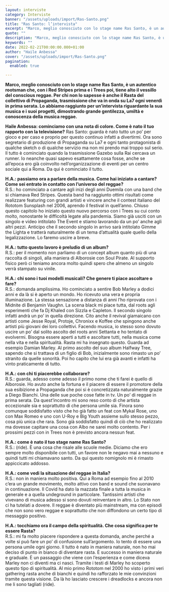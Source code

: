 ```yaml
---
layout: interviste
category: Interviste
banner: "/assets/uploads/import/Ras-Santo.png"
title: "Ras Santo: l’intervista"
excerpt: "Marco, meglio conosciuto con lo stage name Ras Santo, è un autentico rootsman che, con i Red Stripes prima e i Trees poi, tiene alto il vessillo del conscious reggae. Per chi non lo sapesse è anche il Rasta del collettivo di Propaganda, trasmissione che va in onda su La7 ogni venerdì in prima serata.…"
quote: ""
description: "Marco, meglio conosciuto con lo stage name Ras Santo, è un autentico rootsman che, con i Red Stripes prima e i Trees poi, tiene alto il vessillo del conscious reggae. Per chi non lo sapesse è anche il Rasta del collettivo di Propaganda, trasmissione che va in onda su La7 ogni venerdì in prima serata.…"
keywords: ""
date: 2022-02-21T00:00:00.000+01:00
author: "Haile Anbessa"
cover: "/assets/uploads/import/Ras-Santo.png"
pagination:
  enabled: true

---
```


**Marco, meglio conosciuto con lo stage name Ras Santo, è un autentico rootsman che, con i Red Stripes prima e i Trees poi, tiene alto il vessillo del conscious reggae. Per chi non lo sapesse è anche il Rasta del collettivo di Propaganda, trasmissione che va in onda su La7 ogni venerdì in prima serata. Lo abbiamo raggiunto per un’intervista riguardante la sua musica e i suoi progetti, dimostrando grande gentilezza, umiltà e conoscenza della musica reggae.**

**Haile Anbessa: cominciamo con una nota di colore. Come è nato il tuo rapporto con la televisione?** 
Ras Santo: guarda è nato tutto un po’ per gioco e per caso e proprio per questo continuo infatti a divertirmi. Ora sono segretario di produzione di Propaganda su La7 e ogni tanto protagonista di qualche sketch o di qualche servizio ma non mi prendo mai troppo sul serio. Il tutto è cominciato quando la trasmissione Gazebo sulla Rai cercava un runner. Io neanche quasi sapevo esattamente cosa fosse, anche se all’epoca ero già coinvolto nell’organizzazione di eventi per un centro sociale qui a Roma. Da qui è cominciato il tutto.

**H.A.: passiamo ora a parlare della musica. Come hai iniziato a cantare? Come sei entrato in contatto con l’universo del reggae?**  
R.S.: ho cominciato a cantare agli inizi degli anni Duemila con una band che si chiamava Red Stripes. Questa band ha raggiunto ottimi risultati come realizzare featuring con grandi artisti e vincere anche il contest italiano del Rototom Sunsplash nel 2006, aprendo il festival in quell’anno. Chiuso questo capitolo ho iniziato questo nuovo percorso con i Trees su cui conto molto, nonostante le difficoltà legate alla pandemia. Siamo già usciti con un singolo e video intitolato The Event e stiamo lavorando da un po’ anche agli altri pezzi. Anticipo che il secondo singolo in arrivo sarà intitolato Gimme the Lighta e tratterà naturalmente di un tema d’attualità quale quello della legalizzazione. Lo faremo uscire a breve.

**H.A.: tutto questo lavoro è preludio di un album?**  
R.S.: per il momento non parliamo di un concept album quanto più di una raccolta di singoli, alla maniera di Alborosie con Soul Pirate. Al supporto fisico però ci teniamo ancora molto quindi spero che almeno un singolo verrà stampato su vinile.

**H.A.: chi sono i tuoi modelli musicali? Che genere ti piace ascoltare o fare?**  
R.S.: domanda amplissima. Ho cominciato a sentire Bob Marley a dodici anni e da là si è aperto un mondo. Ho ricevuto una vera e propria illuminazione. La stessa sensazione a distanza di anni l’ho riprovata con i Midnite di Benjamin Vaughn. La scena black mi piace tutta, dal roots agli esperimenti che fa Dj Khaled con Sizzla e Capleton. Il secondo singolo infatti andrà un po’ in quella direzione. Cito anche il revival giamaicano con artisti come Jesse Royal, Protoje, Chronixx e Koffee che spingono anche artisti più giovani dei loro collettivi. Facendo musica, io stesso sono dovuto uscire un po’ dal solito ascolto del roots anni Settanta e ho tentato di evolvermi. Bisogna essere aperti a tutti e ascoltare tutti, nella musica come nella vita e nella spiritualità. Rasta mi ha insegnato questo. Guarda ad esempio Damian Marley. Al primo ascolto del suo album Halfway Tree, sapendo che si trattava di un figlio di Bob, inizialmente sono rimasto un po’ stranito da quelle sonorità. Poi ho capito che lui era già avanti e infatti ha vinto praticamente di tutto.

**H.A.: con chi ti piacerebbe collaborare?**  
R.S.: guarda, adesso come adesso il primo nome che ti farei è quello di Alborosie. Ho avuto anche la fortuna e il piacere di essere il promotore della sua esibizione a Propaganda che poi si è concretizzata naturalmente grazie a Diego Bianchi. Una delle sue poche cose fatte in tv. Un po’ di reggae in prima serata. Da quest’incontro mi sono reso conto di che artista eccezionale sia e soprattutto di che persona umile sia. Finora sono comunque soddisfatto visto che ho già fatto un feat con Mykal Rose, uno con Max Romeo e uno con U-Roy e Big Youth assieme sullo stesso pezzo, cosa più unica che rara. Sono già soddisfatto quindi di ciò che ho realizzato ma dovesse capitare una cosa con Albo ne sarei molto contento. Per i prossimi pezzi con in Trees non è previsto ancora nessun feat.

**H.A.: come è nato il tuo stage name Ras Santo?**  
R.S.: (ride). È una cosa che risale alle scuole medie. Diciamo che ero sempre molto disponibile con tutti, un favore non le negavo mai a nessuno e quindi tutti mi chiamavano santo. Da qui questo nomignolo mi è rimasto appiccicato addosso.

**H.A.: come vedi la situazione del reggae in Italia?**  
R.S.: non in maniera molto positiva. Qui a Roma ad esempio fino al 2010 c’era un grande movimento, molto attivo con band e sound che suonavano in continuazione. Il Covid ha dato la mazzata finale a tutta la musica in generale e a quella undeground in particolare. Tantissimi artisti che vivevano di musica adesso si sono dovuti reinventare in altro. Lo Stato non ci ha tutelati a dovere. Il reggae è diventato più mainstream, ma con episodi che non sono vero reggae e soprattutto che non diffondono un certo tipo di messaggio positivo.

**H.A.: tocchiamo ora il campo della spiritualità. Che cosa significa per te essere Rasta?**  
R.S.: mi fa molto piacere rispondere a questa domanda, anche perché a volte si può fare un po’ di confusione sull’argomento. Io tento di essere una persona umile ogni giorno. Il tutto è nato in maniera naturale, non ho mai deciso di punto in bianco di diventare rasta. È successo in maniera naturale e graduale. È un passaggio che viene con l’esperienza e come diceva Marley non ci diventi ma ci nasci. Tramite i testi di Marley ho scoperto questo tipo di spiritualità. Al mio primo Rototom nel 2000 ho visto i primi veri gathering rasta anche di bianchi e quindi ho rafforzato le mie convinzioni tramite questa visione. Da là ho lasciato crescere i dreadlocks e ancora non me li sono tagliati (ride).